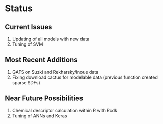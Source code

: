 # Status
## Current Issues
1. Updating of all models with new data
2. Tuning of SVM

## Most Recent Additions
1. GAFS on Suzki and Rekharsky/Inoue data
2. Fixing download cactus for modelable data (previous function created sparse SDFs)

## Near Future Possibilities
1. Chemical descriptor calculation within R with Rcdk
2. Tuning of ANNs and Keras

